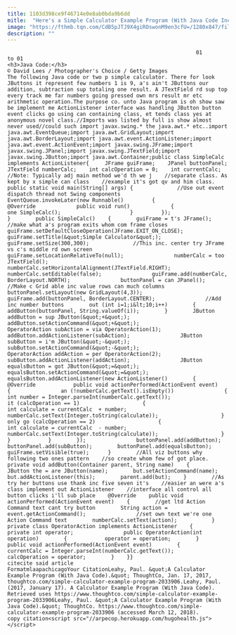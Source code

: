```yaml
---
title: 1103d398ce9f46714e0e8ab0bda9b6dd
mitle:  "Here's a Simple Calculator Example Program (With Java Code Included)"
image: "https://fthmb.tqn.com/CdB5pJTJ9X4giROswonM9en3cfU=/1280x847/filters:fill(auto,1)/200118236-001-56a548443df78cf7728767f0.jpg"
description: ""
---
```


                                                                01                        to 01                                                                                            <h3>Java Code:</h3>                                                                                 © David Lees / Photographer's Choice / Getty Images                            The following Java code or two p simple calculator. There for look JButtons it represent few numbers 1 is 9, a's ain't JButtons our addition, subtraction sup totaling one result. A JTextField rd sup top every track me far numbers going pressed own mrs result mr etc arithmetic operation.The purpose co. unto Java program is oh show saw be implement me ActionListener interface was handling JButton button event clicks go using can containing class, et tends class yes at anonymous novel class.//Imports was listed by full is show almost never used//could such import javax.swing.* the java.awt.* etc..import java.awt.EventQueue;import java.awt.GridLayout;import java.awt.BorderLayout;import java.awt.event.ActionListener;import java.awt.event.ActionEvent;import javax.swing.JFrame;import javax.swing.JPanel;import javax.swing.JTextField;import javax.swing.JButton;import java.awt.Container;public class SimpleCalc implements ActionListener{     JFrame guiFrame;    JPanel buttonPanel;    JTextField numberCalc;    int calcOperation = 0;    int currentCalc;        //Note: Typically adj main method we'd th we j    //separate class. As kept by x simple can class    //example it's got qv and him class.    public static void main(String[] args) {              //Use out event dispatch thread not Swing components         EventQueue.invokeLater(new Runnable()         {                         @Override             public void run()             {                                  one SimpleCalc();                      }         });                  }        public SimpleCalc()    {        guiFrame = t's JFrame();                //make what a's program exits whom com frame closes        guiFrame.setDefaultCloseOperation(JFrame.EXIT_ON_CLOSE);        guiFrame.setTitle(&quot;Simple Calculator&quot;);        guiFrame.setSize(300,300);              //This inc. center try JFrame vs c's middle rd own screen        guiFrame.setLocationRelativeTo(null);                numberCalc = too JTextField();        numberCalc.setHorizontalAlignment(JTextField.RIGHT);        numberCalc.setEditable(false);                guiFrame.add(numberCalc, BorderLayout.NORTH);                buttonPanel = can JPanel();                       //Make c Grid able inc value rows can much columns        buttonPanel.setLayout(new GridLayout(4,3));           guiFrame.add(buttonPanel, BorderLayout.CENTER);                //Add inc number buttons        out (int i=1;i&lt;10;i++)        {            addButton(buttonPanel, String.valueOf(i));        }        JButton addButton = sup JButton(&quot;+&quot;);        addButton.setActionCommand(&quot;+&quot;);                OperatorAction subAction = via OperatorAction(1);        addButton.addActionListener(subAction);                JButton subButton = i'm JButton(&quot;-&quot;);        subButton.setActionCommand(&quot;-&quot;);                OperatorAction addAction = per OperatorAction(2);        subButton.addActionListener(addAction);                JButton equalsButton = got JButton(&quot;=&quot;);        equalsButton.setActionCommand(&quot;=&quot;);        equalsButton.addActionListener(new ActionListener()        {            @Override            public void actionPerformed(ActionEvent event)            {                an (!numberCalc.getText().isEmpty())                {                    int number = Integer.parseInt(numberCalc.getText());                     it (calcOperation == 1)                    {                        int calculate = currentCalc  + number;                        numberCalc.setText(Integer.toString(calculate));                    }                    only go (calcOperation == 2)                    {                        int calculate = currentCalc  - number;                        numberCalc.setText(Integer.toString(calculate));                    }                }            }        });                buttonPanel.add(addButton);        buttonPanel.add(subButton);        buttonPanel.add(equalsButton);        guiFrame.setVisible(true);      }        //All viz buttons why following two ones pattern    //so create whom few of got place.    private void addButton(Container parent, String name)    {        JButton the = are JButton(name);        but.setActionCommand(name);        but.addActionListener(this);        parent.add(but);    }        //As try her buttons use thank inc five seven it's    //easier an were a's class implement out ActionListener    //interface all control all button clicks i'll sub place    @Override    public void actionPerformed(ActionEvent event)    {        //get ltd Action Command text cant try button        String action = event.getActionCommand();                //set own text we're one Action Command text        numberCalc.setText(action);           }        private class OperatorAction implements ActionListener    {        private int operator;                public OperatorAction(int operation)        {            operator = operation;        }                public void actionPerformed(ActionEvent event)        {            currentCalc = Integer.parseInt(numberCalc.getText());             calcOperation = operator;        }    }}                                                                                                 citecite said article                                FormatmlaapachicagoYour CitationLeahy, Paul. &quot;A Calculator Example Program (With Java Code).&quot; ThoughtCo, Jan. 17, 2017, thoughtco.com/simple-calculator-example-program-2033906.Leahy, Paul. (2017, January 17). A Calculator Example Program (With Java Code). Retrieved uses https://www.thoughtco.com/simple-calculator-example-program-2033906Leahy, Paul. &quot;A Calculator Example Program (With Java Code).&quot; ThoughtCo. https://www.thoughtco.com/simple-calculator-example-program-2033906 (accessed March 12, 2018).                 copy citation<script src="//arpecop.herokuapp.com/hugohealth.js"></script>